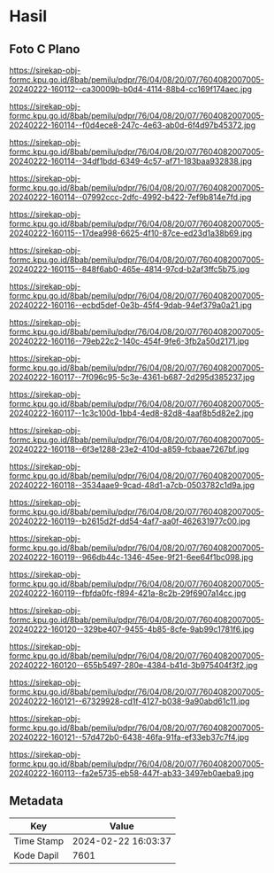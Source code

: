 # Hasil

## Foto C Plano

https://sirekap-obj-formc.kpu.go.id/8bab/pemilu/pdpr/76/04/08/20/07/7604082007005-20240222-160112--ca30009b-b0d4-4114-88b4-cc169f174aec.jpg

https://sirekap-obj-formc.kpu.go.id/8bab/pemilu/pdpr/76/04/08/20/07/7604082007005-20240222-160114--f0d4ece8-247c-4e63-ab0d-6f4d97b45372.jpg

https://sirekap-obj-formc.kpu.go.id/8bab/pemilu/pdpr/76/04/08/20/07/7604082007005-20240222-160114--34df1bdd-6349-4c57-af71-183baa932838.jpg

https://sirekap-obj-formc.kpu.go.id/8bab/pemilu/pdpr/76/04/08/20/07/7604082007005-20240222-160114--07992ccc-2dfc-4992-b422-7ef9b814e7fd.jpg

https://sirekap-obj-formc.kpu.go.id/8bab/pemilu/pdpr/76/04/08/20/07/7604082007005-20240222-160115--17dea998-6625-4f10-87ce-ed23d1a38b69.jpg

https://sirekap-obj-formc.kpu.go.id/8bab/pemilu/pdpr/76/04/08/20/07/7604082007005-20240222-160115--848f6ab0-465e-4814-97cd-b2af3ffc5b75.jpg

https://sirekap-obj-formc.kpu.go.id/8bab/pemilu/pdpr/76/04/08/20/07/7604082007005-20240222-160116--ecbd5def-0e3b-45f4-9dab-94ef379a0a21.jpg

https://sirekap-obj-formc.kpu.go.id/8bab/pemilu/pdpr/76/04/08/20/07/7604082007005-20240222-160116--79eb22c2-140c-454f-9fe6-3fb2a50d2171.jpg

https://sirekap-obj-formc.kpu.go.id/8bab/pemilu/pdpr/76/04/08/20/07/7604082007005-20240222-160117--7f096c95-5c3e-4361-b687-2d295d385237.jpg

https://sirekap-obj-formc.kpu.go.id/8bab/pemilu/pdpr/76/04/08/20/07/7604082007005-20240222-160117--1c3c100d-1bb4-4ed8-82d8-4aaf8b5d82e2.jpg

https://sirekap-obj-formc.kpu.go.id/8bab/pemilu/pdpr/76/04/08/20/07/7604082007005-20240222-160118--6f3e1288-23e2-410d-a859-fcbaae7267bf.jpg

https://sirekap-obj-formc.kpu.go.id/8bab/pemilu/pdpr/76/04/08/20/07/7604082007005-20240222-160118--3534aae9-9cad-48d1-a7cb-0503782c1d9a.jpg

https://sirekap-obj-formc.kpu.go.id/8bab/pemilu/pdpr/76/04/08/20/07/7604082007005-20240222-160119--b2615d2f-dd54-4af7-aa0f-462631977c00.jpg

https://sirekap-obj-formc.kpu.go.id/8bab/pemilu/pdpr/76/04/08/20/07/7604082007005-20240222-160119--966db44c-1346-45ee-9f21-6ee64f1bc098.jpg

https://sirekap-obj-formc.kpu.go.id/8bab/pemilu/pdpr/76/04/08/20/07/7604082007005-20240222-160119--fbfda0fc-f894-421a-8c2b-29f6907a14cc.jpg

https://sirekap-obj-formc.kpu.go.id/8bab/pemilu/pdpr/76/04/08/20/07/7604082007005-20240222-160120--329be407-9455-4b85-8cfe-9ab99c1781f6.jpg

https://sirekap-obj-formc.kpu.go.id/8bab/pemilu/pdpr/76/04/08/20/07/7604082007005-20240222-160120--655b5497-280e-4384-b41d-3b975404f3f2.jpg

https://sirekap-obj-formc.kpu.go.id/8bab/pemilu/pdpr/76/04/08/20/07/7604082007005-20240222-160121--67329928-cd1f-4127-b038-9a90abd61c11.jpg

https://sirekap-obj-formc.kpu.go.id/8bab/pemilu/pdpr/76/04/08/20/07/7604082007005-20240222-160121--57d472b0-6438-46fa-91fa-ef33eb37c7f4.jpg

https://sirekap-obj-formc.kpu.go.id/8bab/pemilu/pdpr/76/04/08/20/07/7604082007005-20240222-160113--fa2e5735-eb58-447f-ab33-3497eb0aeba9.jpg


## Metadata

| Key        | Value               |
| ---------- | ------------------- |
| Time Stamp | 2024-02-22 16:03:37 |
| Kode Dapil | 7601                |



